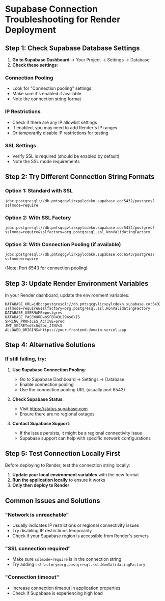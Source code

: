 # Supabase Connection Troubleshooting for Render Deployment

## Step 1: Check Supabase Database Settings

1. **Go to Supabase Dashboard** → Your Project → Settings → Database
2. **Check these settings**:

### Connection Pooling
- Look for "Connection pooling" settings
- Make sure it's enabled if available
- Note the connection string format

### IP Restrictions
- Check if there are any IP allowlist settings
- If enabled, you may need to add Render's IP ranges
- Or temporarily disable IP restrictions for testing

### SSL Settings
- Verify SSL is required (should be enabled by default)
- Note the SSL mode requirements

## Step 2: Try Different Connection String Formats

### Option 1: Standard with SSL
```
jdbc:postgresql://db.pmtsqcgvlirxpylcdekn.supabase.co:5432/postgres?sslmode=require
```

### Option 2: With SSL Factory
```
jdbc:postgresql://db.pmtsqcgvlirxpylcdekn.supabase.co:5432/postgres?sslmode=require&sslfactory=org.postgresql.ssl.NonValidatingFactory
```

### Option 3: With Connection Pooling (if available)
```
jdbc:postgresql://db.pmtsqcgvlirxpylcdekn.supabase.co:6543/postgres?sslmode=require
```
(Note: Port 6543 for connection pooling)

## Step 3: Update Render Environment Variables

In your Render dashboard, update the environment variables:

```
DATABASE_URL=jdbc:postgresql://db.pmtsqcgvlirxpylcdekn.supabase.co:5432/postgres?sslmode=require&sslfactory=org.postgresql.ssl.NonValidatingFactory
DATABASE_USERNAME=postgres
DATABASE_PASSWORD=oSFBR43Ll94s8kIS
SPRING_PROFILES_ACTIVE=prod
JWT_SECRET=d3chq2bc_JfNVsS
ALLOWED_ORIGINS=https://your-frontend-domain.vercel.app
```

## Step 4: Alternative Solutions

### If still failing, try:

1. **Use Supabase Connection Pooling**:
   - Go to Supabase Dashboard → Settings → Database
   - Enable connection pooling
   - Use the connection pooling URL (usually port 6543)

2. **Check Supabase Status**:
   - Visit https://status.supabase.com
   - Ensure there are no regional outages

3. **Contact Supabase Support**:
   - If the issue persists, it might be a regional connectivity issue
   - Supabase support can help with specific network configurations

## Step 5: Test Connection Locally First

Before deploying to Render, test the connection string locally:

1. **Update your local environment variables** with the new format
2. **Run the application locally** to ensure it works
3. **Only then deploy to Render**

## Common Issues and Solutions

### "Network is unreachable"
- Usually indicates IP restrictions or regional connectivity issues
- Try disabling IP restrictions temporarily
- Check if your Supabase region is accessible from Render's servers

### "SSL connection required"
- Make sure `sslmode=require` is in the connection string
- Try adding `sslfactory=org.postgresql.ssl.NonValidatingFactory`

### "Connection timeout"
- Increase connection timeout in application properties
- Check if Supabase is experiencing high load
